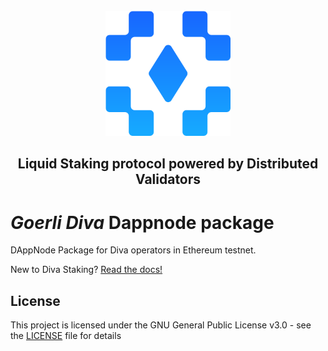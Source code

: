 <br />
<div align="center">
  <a href="#">
    <img src="./avatar-goerli-diva.png" alt="Logo" width="200">
  </a>
  <h2 align="center">
    Liquid Staking protocol powered by Distributed Validators
  </h2>
</div>

# *Goerli Diva* Dappnode package

DAppNode Package for Diva operators in Ethereum testnet.

New to Diva Staking? [Read the docs!](https://docs.staking.foundation/)

## License

This project is licensed under the GNU General Public License v3.0 - see the [LICENSE](LICENSE) file for details
